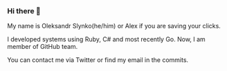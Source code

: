 ### Hi there 👋

My name is Oleksandr Slynko(he/him) or Alex if you are saving your clicks. 

I developed systems using Ruby, C# and most recently Go.
Now, I am member of GitHub team.

You can contact me via Twitter or find my email in the commits.
